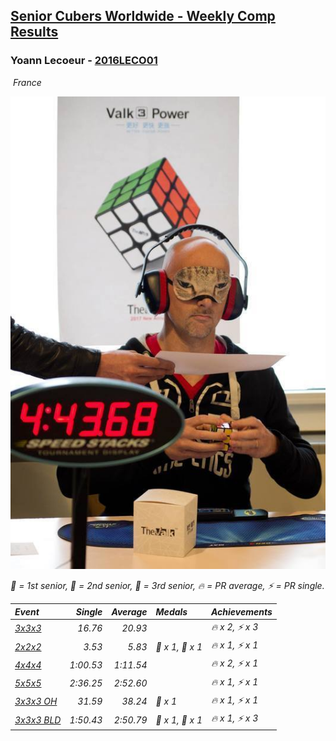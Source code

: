 <style>table {white-space: nowrap;}</style>
<link rel="stylesheet" type="text/css" href="/scw-comp/css/flags.css" />

## [Senior Cubers Worldwide - Weekly Comp Results](/scw-comp/results/)
### Yoann Lecoeur - [2016LECO01](https://www.worldcubeassociation.org/persons/2016LECO01)

<i class="flag flag-FR" />&nbsp;France

![Yoann Lecoeur](1511889823.jpg)

<span style="white-space: nowrap;">🥇 = 1st senior</span>, <span style="white-space: nowrap;">🥈 = 2nd senior</span>, <span style="white-space: nowrap;">🥉 = 3rd senior</span>, <span style="white-space: nowrap;">🔥 = PR average</span>, <span style="white-space: nowrap;">⚡ = PR single</span>.

| Event | Single | Average | Medals | Achievements|
| :-- | --: | --: | :-- | :-- |
| [3x3x3](333.md) | 16.76 | 20.93 |  | 🔥 x 2, ⚡ x 3 |
| [2x2x2](222.md) | 3.53 | 5.83 | 🥈 x 1, 🥉 x 1 | 🔥 x 1, ⚡ x 1 |
| [4x4x4](444.md) | 1:00.53 | 1:11.54 |  | 🔥 x 2, ⚡ x 1 |
| [5x5x5](555.md) | 2:36.25 | 2:52.60 |  | 🔥 x 1, ⚡ x 1 |
| [3x3x3 OH](333oh.md) | 31.59 | 38.24 | 🥉 x 1 | 🔥 x 1, ⚡ x 1 |
| [3x3x3 BLD](333bf.md) | 1:50.43 | 2:50.79 | 🥈 x 1, 🥉 x 1 | 🔥 x 1, ⚡ x 3 |

<!-- Global site tag (gtag.js) - Google Analytics -->
<script async src="https://www.googletagmanager.com/gtag/js?id=UA-86348435-3"></script>
<script>window.dataLayer = window.dataLayer || []; function gtag() {dataLayer.push(arguments);} gtag('js', new Date()); gtag('config', 'UA-86348435-3');</script>
